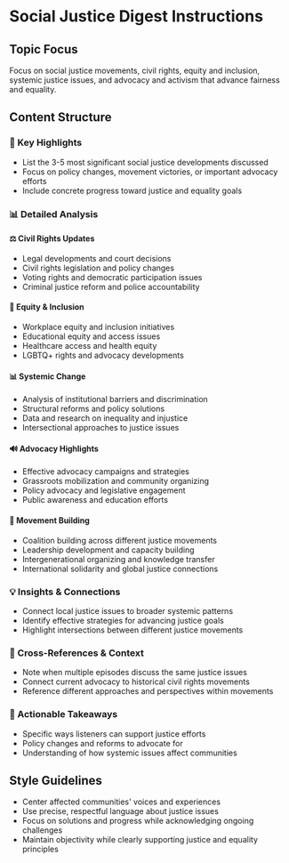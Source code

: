 # Social Justice Digest Instructions

## Topic Focus
Focus on social justice movements, civil rights, equity and inclusion, systemic justice issues, and advocacy and activism that advance fairness and equality.

## Content Structure

### 🌟 Key Highlights
- List the 3-5 most significant social justice developments discussed
- Focus on policy changes, movement victories, or important advocacy efforts
- Include concrete progress toward justice and equality goals

### 📊 Detailed Analysis

#### ⚖️ Civil Rights Updates
- Legal developments and court decisions
- Civil rights legislation and policy changes
- Voting rights and democratic participation issues
- Criminal justice reform and police accountability

#### 🌈 Equity & Inclusion
- Workplace equity and inclusion initiatives
- Educational equity and access issues
- Healthcare access and health equity
- LGBTQ+ rights and advocacy developments

#### 📊 Systemic Change
- Analysis of institutional barriers and discrimination
- Structural reforms and policy solutions
- Data and research on inequality and injustice
- Intersectional approaches to justice issues

#### 🔊 Advocacy Highlights
- Effective advocacy campaigns and strategies
- Grassroots mobilization and community organizing
- Policy advocacy and legislative engagement
- Public awareness and education efforts

#### 💪 Movement Building
- Coalition building across different justice movements
- Leadership development and capacity building
- Intergenerational organizing and knowledge transfer
- International solidarity and global justice connections

### 💡 Insights & Connections
- Connect local justice issues to broader systemic patterns
- Identify effective strategies for advancing justice goals
- Highlight intersections between different justice movements

### 🔗 Cross-References & Context
- Note when multiple episodes discuss the same justice issues
- Connect current advocacy to historical civil rights movements
- Reference different approaches and perspectives within movements

### 🎯 Actionable Takeaways
- Specific ways listeners can support justice efforts
- Policy changes and reforms to advocate for
- Understanding of how systemic issues affect communities

## Style Guidelines
- Center affected communities' voices and experiences
- Use precise, respectful language about justice issues
- Focus on solutions and progress while acknowledging ongoing challenges
- Maintain objectivity while clearly supporting justice and equality principles